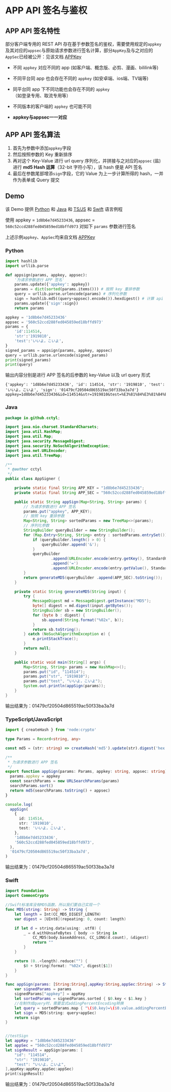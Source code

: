 # APP API 签名与鉴权

## APP API 签名特性

部分客户端专用的 REST API 存在基于参数签名的鉴权，需要使用规定的`appkey`及其对应的`appsec`与原始请求参数进行签名计算，部分`AppKey`及与之对应的`AppSec`已经被公开：见该文档 [APPKey](APPKey.md)

- 不同 `appkey` 对应不同的 app (如客户端、概念版、必剪、漫画、bililink等)

- 不同平台同 app 也会存在不同的 `appkey` (如安卓端、ios端、TV端等)

- 同平台同 app 下不同功能也会存在不同的 `appkey`（如登录专用、取流专用等）

- 不同版本的客户端的 `appkey` 也可能不同

- **appkey与appsec一一对应**

## APP API 签名算法

1. 首先为参数中添加`appkey`字段
2. 然后按照参数的 Key 重新排序
3. 再对这个 Key-Value 进行 url query 序列化，并拼接与之对应的`appsec` (盐) 进行 **md5 Hash 运算**（32-bit 字符小写），该 hash 便是 API 签名
4. 最后在参数尾部增添`sign`字段，它的 Value 为上一步计算所得的 hash，一并作为表单或 Query 提交

## Demo

该 Demo 提供 [Python](#Python) 和 [Java](#Java) 和 [TS/JS](#TypeScript/JavaScript) 和 [Swift](#Swift) 语言例程

使用 appkey = `1d8b6e7d45233436`, appsec = `560c52ccd288fed045859ed18bffd973` 对如下 `params` 参数进行签名

上述示例`appkey`、`AppSec`均来自文档 [APPKey](APPKey.md)

### Python

```python
import hashlib
import urllib.parse

def appsign(params, appkey, appsec):
    '为请求参数进行 APP 签名'
    params.update({'appkey': appkey})
    params = dict(sorted(params.items())) # 按照 key 重排参数
    query = urllib.parse.urlencode(params) # 序列化参数
    sign = hashlib.md5((query+appsec).encode()).hexdigest() # 计算 api 签名
    params.update({'sign':sign})
    return params

appkey = '1d8b6e7d45233436'
appsec = '560c52ccd288fed045859ed18bffd973'
params = {
    'id':114514,
    'str':'1919810',
    'test':'いいよ，こいよ',
}
signed_params = appsign(params, appkey, appsec)
query = urllib.parse.urlencode(signed_params)
print(signed_params)
print(query)
```

输出内容分别是进行 APP 签名的后参数的 key-Value 以及 url query 形式

```
{'appkey': '1d8b6e7d45233436', 'id': 114514, 'str': '1919810', 'test': 'いいよ，こいよ', 'sign': '01479cf20504d865519ac50f33ba3a7d'}
appkey=1d8b6e7d45233436&id=114514&str=1919810&test=%E3%81%84%E3%81%84%E3%82%88%EF%BC%8C%E3%81%93%E3%81%84%E3%82%88&sign=01479cf20504d865519ac50f33ba3a7d
```

### Java


```java
package io.github.cctyl;

import java.nio.charset.StandardCharsets;
import java.util.HashMap;
import java.util.Map;
import java.security.MessageDigest;
import java.security.NoSuchAlgorithmException;
import java.net.URLEncoder;
import java.util.TreeMap;

/**
 * @author cctyl
 */
public class AppSigner {

    private static final String APP_KEY = "1d8b6e7d45233436";
    private static final String APP_SEC = "560c52ccd288fed045859ed18bffd973";

    public static String appSign(Map<String, String> params) {
        // 为请求参数进行 APP 签名
        params.put("appkey", APP_KEY);
        // 按照 key 重排参数
        Map<String, String> sortedParams = new TreeMap<>(params);
        // 序列化参数
        StringBuilder queryBuilder = new StringBuilder();
        for (Map.Entry<String, String> entry : sortedParams.entrySet()) {
            if (queryBuilder.length() > 0) {
                queryBuilder.append('&');
            }
            queryBuilder
                    .append(URLEncoder.encode(entry.getKey(), StandardCharsets.UTF_8))
                    .append('=')
                    .append(URLEncoder.encode(entry.getValue(), StandardCharsets.UTF_8));
        }
        return generateMD5(queryBuilder .append(APP_SEC).toString());
    }

    private static String generateMD5(String input) {
        try {
            MessageDigest md = MessageDigest.getInstance("MD5");
            byte[] digest = md.digest(input.getBytes());
            StringBuilder sb = new StringBuilder();
            for (byte b : digest) {
                sb.append(String.format("%02x", b));
            }
            return sb.toString();
        } catch (NoSuchAlgorithmException e) {
            e.printStackTrace();
        }
        return null;
    }

    public static void main(String[] args) {
        Map<String, String> params = new HashMap<>();
        params.put("id", "114514");
        params.put("str", "1919810");
        params.put("test", "いいよ，こいよ");
        System.out.println(appSign(params));
    }
}
```

输出结果为：01479cf20504d865519ac50f33ba3a7d

### TypeScript/JavaScript

```typescript
import { createHash } from 'node:crypto'

type Params = Record<string, any>

const md5 = (str: string) => createHash('md5').update(str).digest('hex')

/**
 * 为请求参数进行 APP 签名
 */
export function appSign(params: Params, appkey: string, appsec: string) {
  params.appkey = appkey
  const searchParams = new URLSearchParams(params)
  searchParams.sort()
  return md5(searchParams.toString() + appsec)
}

console.log(
  appSign(
    {
      id: 114514,
      str: '1919810',
      test: 'いいよ，こいよ',
    },
    '1d8b6e7d45233436',
    '560c52ccd288fed045859ed18bffd973',
  ),
  '01479cf20504d865519ac50f33ba3a7d',
)
```

输出结果为：01479cf20504d865519ac50f33ba3a7d

### Swift

```swift
import Foundation
import CommonCrypto

//Swift标准库没有MD5函数，所以我们要自己实现一个
func MD5(string: String) -> String {
    let length = Int(CC_MD5_DIGEST_LENGTH)
    var digest = [UInt8](repeating: 0, count: length)

    if let d = string.data(using: .utf8) {
        _ = d.withUnsafeBytes { body -> String in
            CC_MD5(body.baseAddress, CC_LONG(d.count), &digest)
            return ""
        }
    }

    return (0..<length).reduce("") {
        $0 + String(format: "%02x", digest[$1])
    }
}

func appSign(params: [String:String],appKey:String,appSec:String) -> String {
    var signedParams = params
    signedParams["appkey"] = appKey
    let sortedParams = signedParams.sorted { $0.key < $1.key }
    //在制作成query时，需要显式addingPercentEncoding转换
    let query = sortedParams.map { "\($0.key)=\($0.value.addingPercentEncoding(withAllowedCharacters: .urlQueryAllowed)!)" }.joined(separator: "&")
    let sign = MD5(string: query+appSec)
    return sign
}


//testSign
let appKey = "1d8b6e7d45233436"
let appSec = "560c52ccd288fed045859ed18bffd973"
let signResult = appSign(params: [
    "id": "114514",
    "str": "1919810",
    "test": "いいよ，こいよ",
],appKey:appKey,appSec:appSec)
print(signResult)
```

输出结果为：01479cf20504d865519ac50f33ba3a7d

